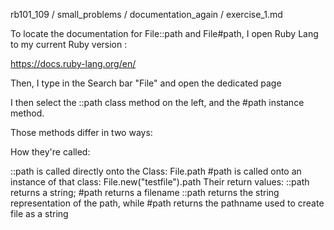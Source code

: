 rb101_109 / small_problems / documentation_again / exercise_1.md

To locate the documentation for File::path and File#path, I open Ruby Lang to my current Ruby version :

https://docs.ruby-lang.org/en/

Then, I type in the Search bar "File" and open the dedicated page

I then select the ::path class method on the left, and the #path instance method.

Those methods differ in two ways:

How they're called:

::path is called directly onto the Class: File.path
#path is called onto an instance of that class: File.new("testfile").path
Their return values:
::path returns a string; #path returns a filename
::path returns the string representation of the path, while #path returns the pathname used to create file as a string
